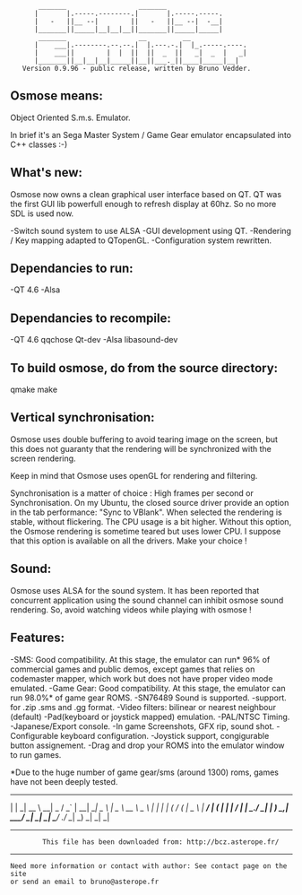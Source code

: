            _______                  _______
          |       |.-----.--------.|       |.-----.-----.
          |   -   ||__ --|        ||   -   ||__ --|  -__|
          |_______||_____|__|__|__||_______||_____|_____|
           _______                  __         __
          |    ___|.--------.--.--.|  |.---.-.|  |_.-----.----.
          |    ___||        |  |  ||  ||  _  ||   _|  _  |   _|
          |_______||__|__|__|_____||__||___._||____|_____|__|
       Version 0.9.96 - public release, written by Bruno Vedder.


Osmose means:
-------------

Object      Oriented
       S.m.s.         Emulator.

In brief it's an Sega Master System / Game Gear emulator encapsulated into C++
classes :-)


What's new:
-----------

Osmose now owns a clean graphical user interface based on QT. QT was the first
GUI lib powerfull enough to refresh display at 60hz. So no more SDL is used now.

-Switch sound system to use ALSA
-GUI development using QT.
-Rendering / Key mapping adapted to QTopenGL.
-Configuration system rewritten.


Dependancies to run:
--------------------
-QT 4.6
-Alsa


Dependancies to recompile:
--------------------------

-QT 4.6 qqchose Qt-dev
-Alsa libasound-dev

To build osmose, do from the source directory:
----------------
qmake
make


Vertical synchronisation:
-------------------------

Osmose uses double buffering to avoid tearing image on the screen, but this does
not guaranty that the rendering will be synchronized with the screen rendering.

Keep in mind that Osmose uses openGL for rendering and filtering.

Synchronisation is a matter of choice : High frames per second or Synchronisation.
On my Ubuntu, the closed source driver provide an option in the tab performance:
"Sync to VBlank". When selected the rendering is stable, without flickering. The
CPU usage is a bit higher. Without this option, the Osmose rendering is sometime
teared but uses lower CPU. I suppose that this option is available on all the 
drivers. Make your choice !


Sound:
------

Osmose uses ALSA for the sound system. It has been reported that concurrent
application using the sound channel can inhibit osmose sound rendering. So,
avoid watching videos while playing with osmose !


Features:
--------

-SMS: Good compatibility. At this stage, the emulator can run* 96% of commercial
 games and public demos, except games that relies on codemaster mapper, which
 work  but does not have proper video mode emulated.
-Game Gear: Good compatibility. At this stage, the emulator can run 98.0%* of
 game gear ROMS.
-SN76489 Sound is supported.
-support. for .zip .sms  and .gg format.
-Video filters: bilinear or nearest neighbour (default)
-Pad(keyboard or joystick mapped) emulation.
-PAL/NTSC Timing.
-Japanese/Export console.
-In game Screenshots, GFX rip, sound shot.
-Configurable keyboard configuration.
-Joystick support, congigurable button assignement.
-Drag and drop your ROMS into the emulator window to run games.

*Due to the huge number of game gear/sms (around 1300) roms, games have not been
deeply tested.

____________________________________________________________________________________


  |                                 |                                       _|
  __ \    __| _  /      _` |   __|  __|   _ \   __|  _ \   __ \    _ \     |     __|
  |   |  (      /      (   | \__ \  |     __/  |    (   |  |   |   __/     __|  |
 _.__/  \___| ___| _) \__,_| ____/ \__| \___| _|   \___/   .__/  \___| _) _|   _|
                                                          _|
____________________________________________________________________________________

            This file has been downloaded from: http://bcz.asterope.fr/
____________________________________________________________________________________

    Need more information or contact with author: See contact page on the site
    or send an email to bruno@asterope.fr


